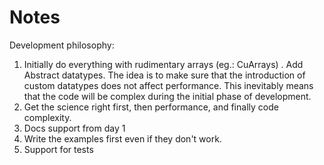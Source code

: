 # Notes
Development philosophy:
  1. Initially do everything with rudimentary arrays (eg.: CuArrays) . Add Abstract datatypes. The idea is to make sure that the introduction of custom datatypes does not affect performance. This inevitably means that the code will be complex during the initial phase of development.
  2. Get the science right first, then performance, and finally code complexity.
  3. Docs support from day 1
  4. Write the examples first even if they don't work.
  5. Support for tests 
